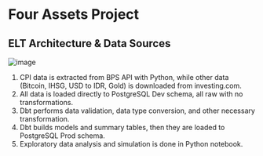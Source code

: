 # Four Assets Project
## ELT Architecture & Data Sources
![image](https://github.com/razikaalmira/four-assets/blob/main/csv_files/four_assets.drawio%20(6))
1. CPI data is extracted from BPS API with Python, while other data (Bitcoin, IHSG, USD to IDR, Gold) is downloaded from investing.com.
2. All data is loaded directly to PostgreSQL Dev schema, all raw with no transformations.
3. Dbt performs data validation, data type conversion, and other necessary transformation.
4. Dbt builds models and summary tables, then they are loaded to PostgreSQL Prod schema.
5. Exploratory data analysis and simulation is done in Python notebook.
